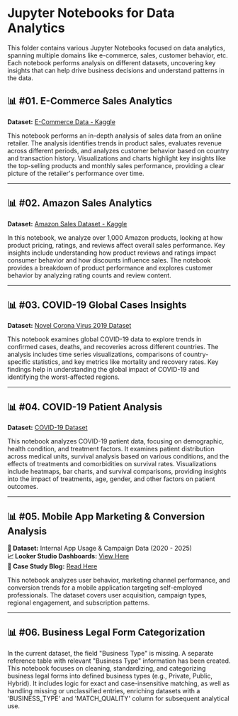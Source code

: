 # Jupyter Notebooks for Data Analytics

This folder contains various Jupyter Notebooks focused on data analytics, spanning multiple domains like e-commerce, sales, customer behavior, etc. Each notebook performs analysis on different datasets, uncovering key insights that can help drive business decisions and understand patterns in the data.

## 📊 #01. E-Commerce Sales Analytics
**Dataset:** [E-Commerce Data - Kaggle](https://www.kaggle.com/datasets/carrie1/ecommerce-data/data)

This notebook performs an in-depth analysis of sales data from an online retailer. The analysis identifies trends in product sales, evaluates revenue across different periods, and analyzes customer behavior based on country and transaction history. Visualizations and charts highlight key insights like the top-selling products and monthly sales performance, providing a clear picture of the retailer's performance over time.

---

## 📊 #02. Amazon Sales Analytics
**Dataset:** [Amazon Sales Dataset - Kaggle](https://www.kaggle.com/datasets/karkavelrajaj/amazon-sales-dataset)

In this notebook, we analyze over 1,000 Amazon products, looking at how product pricing, ratings, and reviews affect overall sales performance. Key insights include understanding how product reviews and ratings impact consumer behavior and how discounts influence sales. The notebook provides a breakdown of product performance and explores customer behavior by analyzing rating counts and review content.

---

## 📊 #03. COVID-19 Global Cases Insights
**Dataset:** [Novel Corona Virus 2019 Dataset](https://www.kaggle.com/datasets/sudalairajkumar/novel-corona-virus-2019-dataset/data)

This notebook examines global COVID-19 data to explore trends in confirmed cases, deaths, and recoveries across different countries. The analysis includes time series visualizations, comparisons of country-specific statistics, and key metrics like mortality and recovery rates. Key findings help in understanding the global impact of COVID-19 and identifying the worst-affected regions.

---

## 📊 #04. COVID-19 Patient Analysis
**Dataset:** [COVID-19 Dataset](https://www.kaggle.com/datasets/meirnizri/covid19-dataset/data)

This notebook analyzes COVID-19 patient data, focusing on demographic, health condition, and treatment factors. It examines patient distribution across medical units, survival analysis based on various conditions, and the effects of treatments and comorbidities on survival rates. Visualizations include heatmaps, bar charts, and survival comparisons, providing insights into the impact of treatments, age, gender, and other factors on patient outcomes.

---

## 📊  #05. Mobile App Marketing & Conversion Analysis

**🔗 Dataset:** Internal App Usage & Campaign Data (2020 - 2025)  
**📈 Looker Studio Dashboards:** [View Here](https://lookerstudio.google.com/reporting/8959b791-5c18-4a12-8986-2f58b882b980)  
**📝 Case Study Blog:** [Read Here](https://dtbkhanh.github.io/2025/04/21/mobile-app-marketing-conversion-analysis.html)  

This notebook analyzes user behavior, marketing channel performance, and conversion trends for a mobile application targeting self-employed professionals. The dataset covers user acquisition, campaign types, regional engagement, and subscription patterns.

---

## 📊 #06. Business Legal Form Categorization

In the current dataset, the field "Business Type" is missing. A separate reference table with relevant "Business Type" information has been created. This notebook focuses on cleaning, standardizing, and categorizing business legal forms into defined business types (e.g., Private, Public, Hybrid). It includes logic for exact and case-insensitive matching, as well as handling missing or unclassified entries, enriching datasets with a 'BUSINESS_TYPE' and 'MATCH_QUALITY' column for subsequent analytical use.
